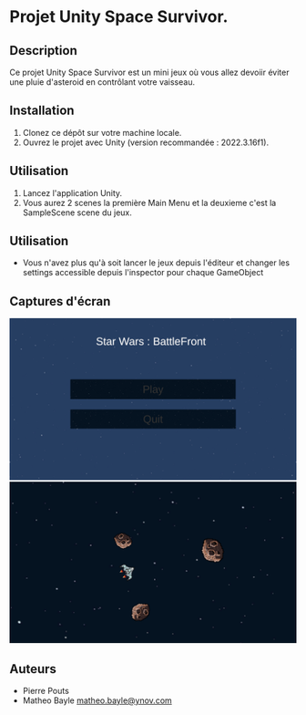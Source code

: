 # Projet Unity Space Survivor.

## Description
Ce projet Unity Space Survivor est un mini jeux où vous allez devoiir éviter une pluie d'asteroid en contrôlant votre vaisseau.

## Installation
1. Clonez ce dépôt sur votre machine locale.
2. Ouvrez le projet avec Unity (version recommandée : 2022.3.16f1).

## Utilisation
1. Lancez l'application Unity.
2. Vous aurez 2 scenes la première Main Menu et la deuxieme c'est la SampleScene scene du jeux.

## Utilisation 
- Vous n'avez plus qu'à soit lancer le jeux depuis l'éditeur et changer les settings accessible depuis l'inspector pour chaque GameObject

## Captures d'écran
![Capture d'écran 1](/screenshots/Capture%20d’écran%20(1).png)
![Capture d'écran 2](/screenshots/Capture%20d’écran%20(2).png)

## Auteurs
- Pierre Pouts
- Matheo Bayle <matheo.bayle@ynov.com>

